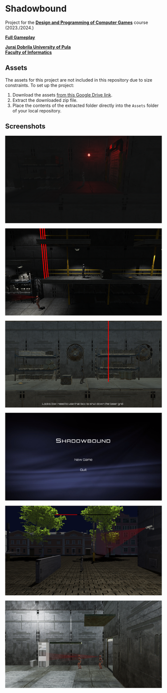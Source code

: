 # Shadowbound

Project for the [**Design and Programming of Computer Games**](https://fipu.unipu.hr/fipu/en/course/dapocg) course (2023./2024.)

[**Full Gameplay**](https://youtu.be/Acd-PHO8JPA)  

[**Juraj Dobrila University of Pula**](https://www.unipu.hr/)  
[**Faculty of Informatics**](https://fipu.unipu.hr/)  

## Assets  

The assets for this project are not included in this repository due to size constraints. To set up the project:  

1. Download the assets [from this Google Drive link](https://drive.google.com/file/d/166tvQYItE7db0PKvlbMUSIBAzYP6yaiS/view?usp=sharing).  
2. Extract the downloaded zip file.  
3. Place the contents of the extracted folder directly into the `Assets` folder of your local repository.  

## Screenshots

![Screenshot 1](Screenshots/1.png)

![Screenshot 2](Screenshots/2.png)

![Screenshot 3](Screenshots/3.png)

![Screenshot 4](Screenshots/4.png)

![Screenshot 5](Screenshots/5.png)

![Screenshot 6](Screenshots/6.png)
